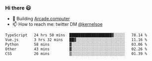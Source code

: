 ### Hi there 😃

- 🔨 Building [Arcade.computer](https://arcade.computer)
- 📫 How to reach me: twitter DM [@kernelsoe](https://twitter.com/kernelsoe)

<!--START_SECTION:waka-->

```txt
TypeScript   24 hrs 50 mins  ███████████████████▓░░░░░   78.14 %
Vue.js       3 hrs 32 mins   ██▓░░░░░░░░░░░░░░░░░░░░░░   11.16 %
Python       58 mins         ▓░░░░░░░░░░░░░░░░░░░░░░░░   03.06 %
Other        43 mins         ▓░░░░░░░░░░░░░░░░░░░░░░░░   02.26 %
CSS          26 mins         ▒░░░░░░░░░░░░░░░░░░░░░░░░   01.39 %
```

<!--END_SECTION:waka-->
